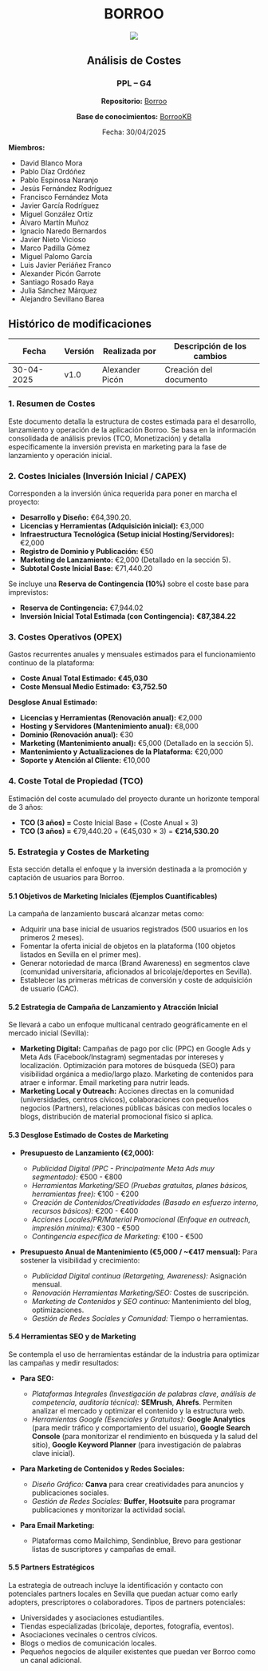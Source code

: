 <div align=center>

# BORROO

![](../imagenes/borrooLogo.png)

## Análisis de Costes

### PPL – G4

**Repositorio:** [Borroo](https://github.com/ISPP-2425-G4/borroo)

**Base de conocimientos:** [BorrooKB](https://borrookb.netlify.app/)

Fecha: 30/04/2025

</div>

**Miembros:**

- David Blanco Mora
- Pablo Díaz Ordóñez
- Pablo Espinosa Naranjo
- Jesús Fernández Rodríguez
- Francisco Fernández Mota
- Javier García Rodríguez
- Miguel González Ortiz
- Álvaro Martín Muñoz
- Ignacio Naredo Bernardos
- Javier Nieto Vicioso
- Marco Padilla Gómez
- Miguel Palomo García
- Luis Javier Periáñez Franco
- Alexander Picón Garrote
- Santiago Rosado Raya
- Julia Sánchez Márquez
- Alejandro Sevillano Barea

## **Histórico de modificaciones**

| Fecha      | Versión | Realizada por           | Descripción de los cambios |
| ---------- | ------- | ----------------------- | -------------------------- |
| 30-04-2025 | v1.0    | Alexander Picón         | Creación del documento     |


### 1. Resumen de Costes

Este documento detalla la estructura de costes estimada para el desarrollo, lanzamiento y operación de la aplicación Borroo. Se basa en la información consolidada de análisis previos (TCO, Monetización) y detalla específicamente la inversión prevista en marketing para la fase de lanzamiento y operación inicial.

### 2. Costes Iniciales (Inversión Inicial / CAPEX)

Corresponden a la inversión única requerida para poner en marcha el proyecto:

* **Desarrollo y Diseño:** €64,390.20.
* **Licencias y Herramientas (Adquisición inicial):** €3,000
* **Infraestructura Tecnológica (Setup inicial Hosting/Servidores):** €2,000
* **Registro de Dominio y Publicación:** €50
* **Marketing de Lanzamiento:** €2,000 (Detallado en la sección 5).
* **Subtotal Coste Inicial Base:** €71,440.20

Se incluye una **Reserva de Contingencia (10%)** sobre el coste base para imprevistos:

* **Reserva de Contingencia:** €7,944.02
* **Inversión Inicial Total Estimada (con Contingencia):** **€87,384.22**

### 3. Costes Operativos (OPEX)

Gastos recurrentes anuales y mensuales estimados para el funcionamiento continuo de la plataforma:

* **Coste Anual Total Estimado:** **€45,030**
* **Coste Mensual Medio Estimado:** **€3,752.50**

**Desglose Anual Estimado:**
* **Licencias y Herramientas (Renovación anual):** €2,000
* **Hosting y Servidores (Mantenimiento anual):** €8,000
* **Dominio (Renovación anual):** €30
* **Marketing (Mantenimiento anual):** €5,000 (Detallado en la sección 5).
* **Mantenimiento y Actualizaciones de la Plataforma:** €20,000
* **Soporte y Atención al Cliente:** €10,000

### 4. Coste Total de Propiedad (TCO)

Estimación del coste acumulado del proyecto durante un horizonte temporal de 3 años:

* **TCO (3 años) =** Coste Inicial Base + (Coste Anual × 3)
* **TCO (3 años) =** €79,440.20 + (€45,030 × 3) = **€214,530.20**

### 5. Estrategia y Costes de Marketing

Esta sección detalla el enfoque y la inversión destinada a la promoción y captación de usuarios para Borroo.

#### 5.1 Objetivos de Marketing Iniciales (Ejemplos Cuantificables)

La campaña de lanzamiento buscará alcanzar metas como:
* Adquirir una base inicial de usuarios registrados (500 usuarios en los primeros 2 meses).
* Fomentar la oferta inicial de objetos en la plataforma (100 objetos listados en Sevilla en el primer mes).
* Generar notoriedad de marca (Brand Awareness) en segmentos clave (comunidad universitaria, aficionados al bricolaje/deportes en Sevilla).
* Establecer las primeras métricas de conversión y coste de adquisición de usuario (CAC).

#### 5.2 Estrategia de Campaña de Lanzamiento y Atracción Inicial

Se llevará a cabo un enfoque multicanal centrado geográficamente en el mercado inicial (Sevilla):
* **Marketing Digital:** Campañas de pago por clic (PPC) en Google Ads y Meta Ads (Facebook/Instagram) segmentadas por intereses y localización. Optimización para motores de búsqueda (SEO) para visibilidad orgánica a medio/largo plazo. Marketing de contenidos para atraer e informar. Email marketing para nutrir leads.
* **Marketing Local y Outreach:** Acciones directas en la comunidad (universidades, centros cívicos), colaboraciones con pequeños negocios (Partners), relaciones públicas básicas con medios locales o blogs, distribución de material promocional físico si aplica.

#### 5.3 Desglose Estimado de Costes de Marketing

* **Presupuesto de Lanzamiento (€2,000):**
    * *Publicidad Digital (PPC - Principalmente Meta Ads muy segmentado):* €500 - €800
    * *Herramientas Marketing/SEO (Pruebas gratuitas, planes básicos, herramientas free):* €100 - €200
    * *Creación de Contenidos/Creatividades (Basado en esfuerzo interno, recursos básicos):* €200 - €400
    * *Acciones Locales/PR/Material Promocional (Enfoque en outreach, impresión mínima):* €300 - €500
    * *Contingencia específica de Marketing:* €100 - €500
      
* **Presupuesto Anual de Mantenimiento (€5,000 / ~€417 mensual):** Para sostener la visibilidad y crecimiento:
    * *Publicidad Digital continua (Retargeting, Awareness):* Asignación mensual.
    * *Renovación Herramientas Marketing/SEO:* Costes de suscripción.
    * *Marketing de Contenidos y SEO continuo:* Mantenimiento del blog, optimizaciones.
    * *Gestión de Redes Sociales y Comunidad:* Tiempo o herramientas.

#### 5.4 Herramientas SEO y de Marketing

Se contempla el uso de herramientas estándar de la industria para optimizar las campañas y medir resultados:
* **Para SEO:**
    * *Plataformas Integrales (Investigación de palabras clave, análisis de competencia, auditoría técnica):* **SEMrush**, **Ahrefs**. Permiten analizar el mercado y optimizar el contenido y la estructura web.
    * *Herramientas Google (Esenciales y Gratuitas):* **Google Analytics** (para medir tráfico y comportamiento del usuario), **Google Search Console** (para monitorizar el rendimiento en búsqueda y la salud del sitio), **Google Keyword Planner** (para investigación de palabras clave inicial).

* **Para Marketing de Contenidos y Redes Sociales:**
    * *Diseño Gráfico:* **Canva** para crear creatividades para anuncios y publicaciones sociales.
    * *Gestión de Redes Sociales:* **Buffer**, **Hootsuite** para programar publicaciones y monitorizar la actividad social.
* **Para Email Marketing:**
    * Plataformas como Mailchimp, Sendinblue, Brevo para gestionar listas de suscriptores y campañas de email.

#### 5.5 Partners Estratégicos

La estrategia de outreach incluye la identificación y contacto con potenciales partners locales en Sevilla que puedan actuar como early adopters, prescriptores o colaboradores. Tipos de partners potenciales:
* Universidades y asociaciones estudiantiles.
* Tiendas especializadas (bricolaje, deportes, fotografía, eventos).
* Asociaciones vecinales o centros cívicos.
* Blogs o medios de comunicación locales.
* Pequeños negocios de alquiler existentes que puedan ver Borroo como un canal adicional.
